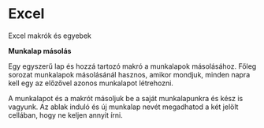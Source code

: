 # Excel
Excel makrók és egyebek

**Munkalap másolás**

Egy egyszerű lap és hozzá tartozó makró a munkalapok másolásához.
Főleg sorozat munkalapok másolásánál hasznos, amikor mondjuk, minden napra kell egy az előzővel azonos munkalapot létrehozni. 

A munkalapot és a makrót másoljuk be a saját munkalapunkra és kész is vagyunk.
Az ablak induló és új munkalap nevét megadhatod a két jelölt cellában, hogy ne keljen annyit írni.
